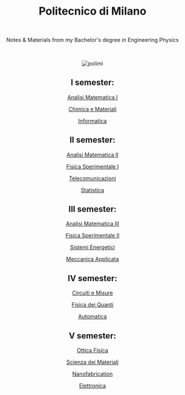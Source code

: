 <div align="center">

# Politecnico di Milano

<br>

Notes & Materials from my Bachelor's degree in Engineering Physics

<br>

![polimi](https://user-images.githubusercontent.com/55017307/133038122-8bc71289-37e6-4f2e-a789-229365f5e4cf.jpg)



## I semester:

[Analisi Matematica I](https://github.com/Fylls/polimi-analisi)

[Chimica e Materiali](https://github.com/Fylls/polimi-chimica)

[Informatica](https://github.com/Fylls/polimi-informatica)
  

## II semester:

[Analisi Matematica II](https://github.com/Fylls/polimi-analisi)

[Fisica Sperimentale I](https://github.com/Fylls/polimi-fisica)

[Telecomunicazioni](https://github.com/Fylls/polimi-telecomunicazioni)

[Statistica](https://github.com/Fylls/polimi-statistica)


## III semester:

[Analisi Matematica III](https://github.com/Fylls/polimi-analisi)

[Fisica Sperimentale II](https://github.com/Fylls/polimi-fisica)

[Sistemi Energetici](https://github.com/Fylls/polimi-sistemi-energetici)

[Meccanica Applicata](https://github.com/Fylls/polimi-meccanica)


## IV semester:

[Circuiti e Misure](https://github.com/Fylls/polimi-elettrotecnica)

[Fisica dei Quanti](https://github.com/Fylls/polimi-quanti)

[Automatica](https://github.com/Fylls/polimi-automatica)


## V semester:

[Ottica Fisica](https://github.com/Fylls/polimi-ottica)

[Scienza dei Materiali](https://github.com/Fylls/polimi-materiali)

[Nanofabrication](https://github.com/Fylls/polimi-nanofabrication)

[Elettronica](https://github.com/Fylls/polimi-elettronica)



</div>
